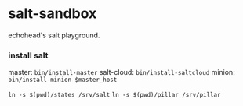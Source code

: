 
salt-sandbox
============

echohead's salt playground.

### install salt

master: `bin/install-master`
salt-cloud: `bin/install-saltcloud`
minion: `bin/install-minion $master_host`

`ln -s $(pwd)/states /srv/salt`
`ln -s $(pwd)/pillar /srv/pillar`

